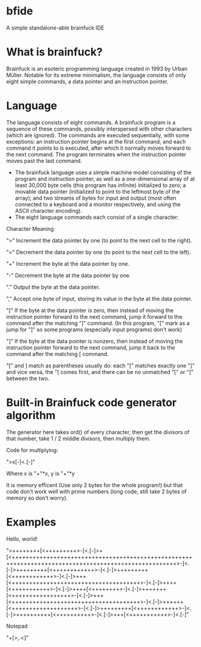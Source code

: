 # bfide
 A simple standalone-able brainfuck IDE
# What is brainfuck?
Brainfuck is an esoteric programming language created in 1993 by Urban Müller. Notable for its extreme minimalism, the language consists of only eight simple commands, a data pointer and an instruction pointer.
# Language
The language consists of eight commands. A brainfuck program is a sequence of these commands, possibly interspersed with other characters (which are ignored). The commands are executed sequentially, with some exceptions: an instruction pointer begins at the first command, and each command it points to is executed, after which it normally moves forward to the next command. The program terminates when the instruction pointer moves past the last command.
- The brainfuck language uses a simple machine model consisting of the program and instruction pointer, as well as a one-dimensional array of at least 30,000 byte cells (this program has infinite) initialized to zero; a movable data pointer (initialized to point to the leftmost byte of the array); and two streams of bytes for input and output (most often connected to a keyboard and a monitor respectively, and using the ASCII character encoding).
- The eight language commands each consist of a single character:

Character	Meaning

">"	Increment the data pointer by one (to point to the next cell to the right).

"<"	Decrement the data pointer by one (to point to the next cell to the left).

"+"	Increment the byte at the data pointer by one.

"-"	Decrement the byte at the data pointer by one.

"."	Output the byte at the data pointer.

","	Accept one byte of input, storing its value in the byte at the data pointer.

"["	If the byte at the data pointer is zero, then instead of moving the instruction pointer forward to the next command, jump it forward to the command after the matching "]" command. (In this program, "[" mark as a jump for "]" so some programs (especially input programs) don't work)

"]"	If the byte at the data pointer is nonzero, then instead of moving the instruction pointer forward to the next command, jump it back to the command after the matching [ command.

"[" and ] match as parentheses usually do: each "[" matches exactly one "]" and vice versa, the "[ comes first, and there can be no unmatched "[" or "]" between the two.

# Built-in Brainfuck code generator algorithm
The generator here takes ord() of every character, then get the divisors of that number, take 1 / 2 middle divisors, then multiply them.

Code for multiplying:

">x[<y>-]<.[-]"

Where x is "+"*x, y is "+"*y

It is memory efficent (Use only 2 bytes for the whole program!) but that code don't work well with prime numbers (long code, still take 2 bytes of memory so don't worry).
# Examples
Hello, world!

">++++++++[<+++++++++>-]<.[-]>+[<+++++++++++++++++++++++++++++++++++++++++++++++++++++++++++++++++++++++++++++++++++++++++++++++++++++>-]<.[-]>+++++++++[<++++++++++++>-]<.[-]>+++++++++[<++++++++++++>-]<.[-]>+++[<+++++++++++++++++++++++++++++++++++++>-]<.[-]>++++[<+++++++++++>-]<.[-]>++++[<++++++++>-]<.[-]>+++++++[<+++++++++++++++++>-]<.[-]>+++[<+++++++++++++++++++++++++++++++++++++>-]<.[-]>++++++[<+++++++++++++++++++>-]<.[-]>+++++++++[<++++++++++++>-]<.[-]>++++++++++[<++++++++++>-]<.[-]>+++[<+++++++++++>-]<.[-]"

Notepad

"+[>,.<]"
